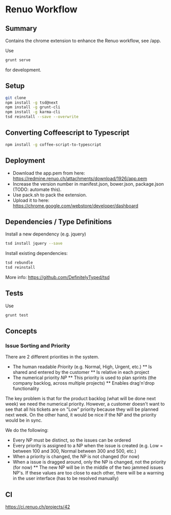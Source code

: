 # Renuo Workflow

## Summary

Contains the chrome extension to enhance the Renuo workflow, see /app.

Use

```sh
grunt serve
```

for development.

## Setup

```sh
git clone
npm install -g tsd@next
npm install -g grunt-cli
npm install -g karma-cli
tsd reinstall --save --overwrite
```

## Converting Coffeescript to Typescript

```sh
npm install -g coffee-script-to-typescript
```

## Deployment

* Download the app.pem from here: https://redmine.renuo.ch/attachments/download/1926/app.pem
* Increase the version number in manifest.json, bower.json, package.json (TODO: automate this).
* Use pack.sh to pack the extension.
* Upload it to here: https://chrome.google.com/webstore/developer/dashboard

## Dependencies / Type Definitions

Install a new dependency (e.g. jquery)

```sh
tsd install jquery --save
```

Install existing dependencies:

```sh
tsd rebundle
tsd reinstall
```

More info: https://github.com/DefinitelyTyped/tsd

## Tests

Use 

```sh
grunt test
```

## Concepts

### Issue Sorting and Priority

There are 2 different priorities in the system.

* The human readable *Priority* (e.g. Normal, High, Urgent, etc.)
** Is shared and entered by the customer
** Is relative in each project
* The numerical priority *NP* 
** This priority is used to plan sprints (the company backlog, across multiple projects)
** Enables drag'n'drop functionality

The key problem is that for the product backlog (what will be done next week) we need the numerical priority.
However, a customer doesn't want to see that all his tickets are on "Low" priority because they will be planned next
week. On the other hand, it would be nice if the NP and the priority would be in sync.

We do the following:

* Every NP must be distinct, so the issues can be ordered
* Every priority is assigned to a NP when the issue is created (e.g. Low = between 100 and 300, Normal between 300 and 
500, etc.)
* When a priority is changed, the NP is not changed (for now)
* When a issue is dragged around, only the NP is changed, not the priority (for now)
** The new NP will be in the middle of the two jammed issues NP's. If these values are too close to each other, there
will be a warning in the user interface (has to be resolved manually)

## CI

https://ci.renuo.ch/projects/42
